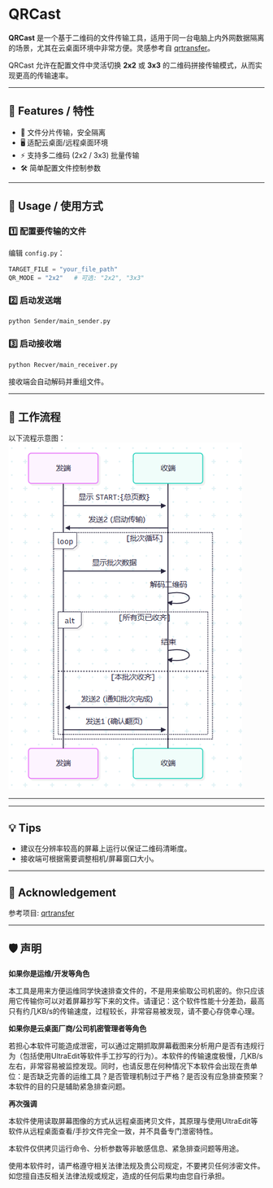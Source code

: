 # QRCast

**QRCast** 是一个基于二维码的文件传输工具，适用于同一台电脑上内外网数据隔离的场景，尤其在云桌面环境中非常方便。灵感参考自 [qrtransfer](https://github.com/codingmiao/qrtransfer)。

QRCast 允许在配置文件中灵活切换 **2x2** 或 **3x3** 的二维码拼接传输模式，从而实现更高的传输速率。

---

## 🌟 Features / 特性

- 📁 文件分片传输，安全隔离
- 🖥️ 适配云桌面/远程桌面环境
- ⚡ 支持多二维码 (2x2 / 3x3) 批量传输
- 🛠️ 简单配置文件控制参数

---

## 🚀 Usage / 使用方式

### 1️⃣ 配置要传输的文件

编辑 `config.py`：

```python
TARGET_FILE = "your_file_path"
QR_MODE = "2x2"   # 可选: "2x2", "3x3"
```

### 2️⃣ 启动发送端

```bash
python Sender/main_sender.py
```

### 3️⃣ 启动接收端

```bash
python Recver/main_receiver.py
```

接收端会自动解码并重组文件。

---

## 🔄 工作流程

以下流程示意图：
![img.png](img.png)

---


---

## 💡 Tips

- 建议在分辨率较高的屏幕上运行以保证二维码清晰度。
- 接收端可根据需要调整相机/屏幕窗口大小。

---


## 🙌 Acknowledgement

参考项目: [qrtransfer](https://github.com/codingmiao/qrtransfer)

---

## 🛡️ 声明

**如果你是运维/开发等角色**

本工具是用来方便运维同学快速排查文件的，不是用来偷取公司机密的。你只应该用它传输你可以对着屏幕抄写下来的文件。请谨记：这个软件性能十分差劲，最高只有约几KB/s的传输速度，过程较长，非常容易被发现，请不要心存侥幸心理。

**如果你是云桌面厂商/公司机密管理者等角色**

若担心本软件可能造成泄密，可以通过定期抓取屏幕截图来分析用户是否有违规行为（包括使用UltraEdit等软件手工抄写的行为）。本软件的传输速度极慢，几KB/s左右，非常容易被监控发现。同时，也请反思在何种情况下本软件会出现在贵单位：是否缺乏完善的运维工具？是否管理机制过于严格？是否没有应急排查预案？本软件的目的只是辅助紧急排查问题。

**再次强调**

本软件使用读取屏幕图像的方式从远程桌面拷贝文件，其原理与使用UltraEdit等软件从远程桌面查看/手抄文件完全一致，并不具备专门泄密特性。

本软件仅供拷贝运行命令、分析参数等非敏感信息、紧急排查问题等用途。

使用本软件时，请严格遵守相关法律法规及贵公司规定，不要拷贝任何涉密文件。如您擅自违反相关法律法规或规定，造成的任何后果均由您自行承担。

